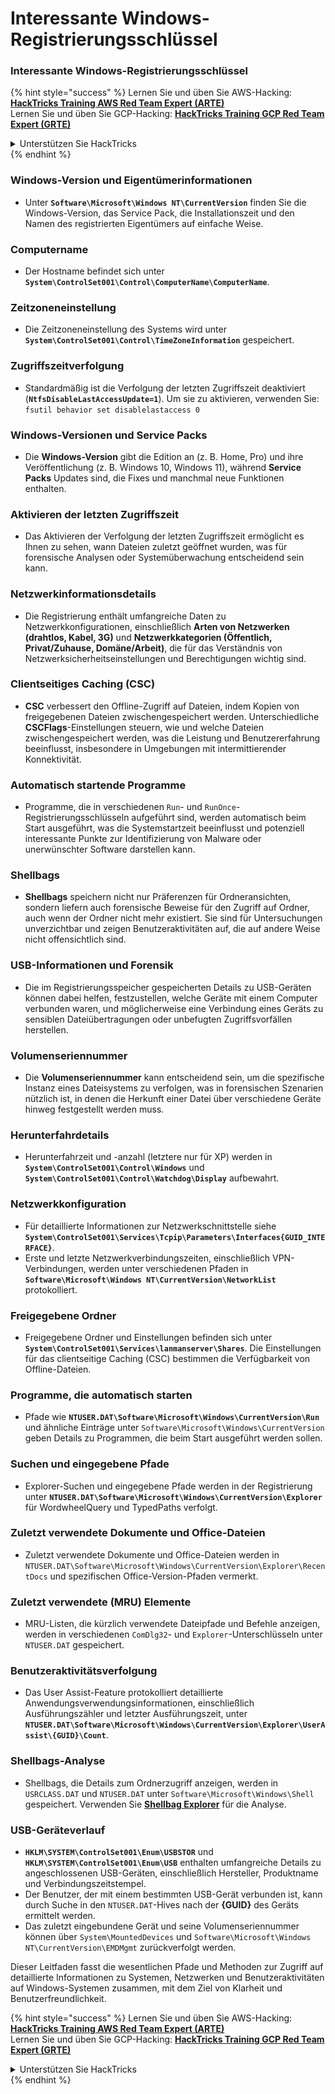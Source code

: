 # Interessante Windows-Registrierungsschlüssel

### Interessante Windows-Registrierungsschlüssel

{% hint style="success" %}
Lernen Sie und üben Sie AWS-Hacking:<img src="/.gitbook/assets/arte.png" alt="" data-size="line">[**HackTricks Training AWS Red Team Expert (ARTE)**](https://training.hacktricks.xyz/courses/arte)<img src="/.gitbook/assets/arte.png" alt="" data-size="line">\
Lernen Sie und üben Sie GCP-Hacking: <img src="/.gitbook/assets/grte.png" alt="" data-size="line">[**HackTricks Training GCP Red Team Expert (GRTE)**<img src="/.gitbook/assets/grte.png" alt="" data-size="line">](https://training.hacktricks.xyz/courses/grte)

<details>

<summary>Unterstützen Sie HackTricks</summary>

* Überprüfen Sie die [**Abonnementpläne**](https://github.com/sponsors/carlospolop)!
* **Treten Sie der** 💬 [**Discord-Gruppe**](https://discord.gg/hRep4RUj7f) oder der [**Telegram-Gruppe**](https://t.me/peass) bei oder **folgen** Sie uns auf **Twitter** 🐦 [**@hacktricks\_live**](https://twitter.com/hacktricks\_live)**.**
* **Teilen Sie Hacking-Tricks, indem Sie PRs an die** [**HackTricks**](https://github.com/carlospolop/hacktricks) und [**HackTricks Cloud**](https://github.com/carlospolop/hacktricks-cloud) GitHub-Repositories senden.

</details>
{% endhint %}


### **Windows-Version und Eigentümerinformationen**
- Unter **`Software\Microsoft\Windows NT\CurrentVersion`** finden Sie die Windows-Version, das Service Pack, die Installationszeit und den Namen des registrierten Eigentümers auf einfache Weise.

### **Computername**
- Der Hostname befindet sich unter **`System\ControlSet001\Control\ComputerName\ComputerName`**.

### **Zeitzoneneinstellung**
- Die Zeitzoneneinstellung des Systems wird unter **`System\ControlSet001\Control\TimeZoneInformation`** gespeichert.

### **Zugriffszeitverfolgung**
- Standardmäßig ist die Verfolgung der letzten Zugriffszeit deaktiviert (**`NtfsDisableLastAccessUpdate=1`**). Um sie zu aktivieren, verwenden Sie:
`fsutil behavior set disablelastaccess 0`

### Windows-Versionen und Service Packs
- Die **Windows-Version** gibt die Edition an (z. B. Home, Pro) und ihre Veröffentlichung (z. B. Windows 10, Windows 11), während **Service Packs** Updates sind, die Fixes und manchmal neue Funktionen enthalten.

### Aktivieren der letzten Zugriffszeit
- Das Aktivieren der Verfolgung der letzten Zugriffszeit ermöglicht es Ihnen zu sehen, wann Dateien zuletzt geöffnet wurden, was für forensische Analysen oder Systemüberwachung entscheidend sein kann.

### Netzwerkinformationsdetails
- Die Registrierung enthält umfangreiche Daten zu Netzwerkkonfigurationen, einschließlich **Arten von Netzwerken (drahtlos, Kabel, 3G)** und **Netzwerkkategorien (Öffentlich, Privat/Zuhause, Domäne/Arbeit)**, die für das Verständnis von Netzwerksicherheitseinstellungen und Berechtigungen wichtig sind.

### Clientseitiges Caching (CSC)
- **CSC** verbessert den Offline-Zugriff auf Dateien, indem Kopien von freigegebenen Dateien zwischengespeichert werden. Unterschiedliche **CSCFlags**-Einstellungen steuern, wie und welche Dateien zwischengespeichert werden, was die Leistung und Benutzererfahrung beeinflusst, insbesondere in Umgebungen mit intermittierender Konnektivität.

### Automatisch startende Programme
- Programme, die in verschiedenen `Run`- und `RunOnce`-Registrierungsschlüsseln aufgeführt sind, werden automatisch beim Start ausgeführt, was die Systemstartzeit beeinflusst und potenziell interessante Punkte zur Identifizierung von Malware oder unerwünschter Software darstellen kann.

### Shellbags
- **Shellbags** speichern nicht nur Präferenzen für Ordneransichten, sondern liefern auch forensische Beweise für den Zugriff auf Ordner, auch wenn der Ordner nicht mehr existiert. Sie sind für Untersuchungen unverzichtbar und zeigen Benutzeraktivitäten auf, die auf andere Weise nicht offensichtlich sind.

### USB-Informationen und Forensik
- Die im Registrierungsspeicher gespeicherten Details zu USB-Geräten können dabei helfen, festzustellen, welche Geräte mit einem Computer verbunden waren, und möglicherweise eine Verbindung eines Geräts zu sensiblen Dateiübertragungen oder unbefugten Zugriffsvorfällen herstellen.

### Volumenseriennummer
- Die **Volumenseriennummer** kann entscheidend sein, um die spezifische Instanz eines Dateisystems zu verfolgen, was in forensischen Szenarien nützlich ist, in denen die Herkunft einer Datei über verschiedene Geräte hinweg festgestellt werden muss.

### **Herunterfahrdetails**
- Herunterfahrzeit und -anzahl (letztere nur für XP) werden in **`System\ControlSet001\Control\Windows`** und **`System\ControlSet001\Control\Watchdog\Display`** aufbewahrt.

### **Netzwerkkonfiguration**
- Für detaillierte Informationen zur Netzwerkschnittstelle siehe **`System\ControlSet001\Services\Tcpip\Parameters\Interfaces{GUID_INTERFACE}`**.
- Erste und letzte Netzwerkverbindungszeiten, einschließlich VPN-Verbindungen, werden unter verschiedenen Pfaden in **`Software\Microsoft\Windows NT\CurrentVersion\NetworkList`** protokolliert.

### **Freigegebene Ordner**
- Freigegebene Ordner und Einstellungen befinden sich unter **`System\ControlSet001\Services\lanmanserver\Shares`**. Die Einstellungen für das clientseitige Caching (CSC) bestimmen die Verfügbarkeit von Offline-Dateien.

### **Programme, die automatisch starten**
- Pfade wie **`NTUSER.DAT\Software\Microsoft\Windows\CurrentVersion\Run`** und ähnliche Einträge unter `Software\Microsoft\Windows\CurrentVersion` geben Details zu Programmen, die beim Start ausgeführt werden sollen.

### **Suchen und eingegebene Pfade**
- Explorer-Suchen und eingegebene Pfade werden in der Registrierung unter **`NTUSER.DAT\Software\Microsoft\Windows\CurrentVersion\Explorer`** für WordwheelQuery und TypedPaths verfolgt.

### **Zuletzt verwendete Dokumente und Office-Dateien**
- Zuletzt verwendete Dokumente und Office-Dateien werden in `NTUSER.DAT\Software\Microsoft\Windows\CurrentVersion\Explorer\RecentDocs` und spezifischen Office-Version-Pfaden vermerkt.

### **Zuletzt verwendete (MRU) Elemente**
- MRU-Listen, die kürzlich verwendete Dateipfade und Befehle anzeigen, werden in verschiedenen `ComDlg32`- und `Explorer`-Unterschlüsseln unter `NTUSER.DAT` gespeichert.

### **Benutzeraktivitätsverfolgung**
- Das User Assist-Feature protokolliert detaillierte Anwendungsverwendungsinformationen, einschließlich Ausführungszähler und letzter Ausführungszeit, unter **`NTUSER.DAT\Software\Microsoft\Windows\CurrentVersion\Explorer\UserAssist\{GUID}\Count`**.

### **Shellbags-Analyse**
- Shellbags, die Details zum Ordnerzugriff anzeigen, werden in `USRCLASS.DAT` und `NTUSER.DAT` unter `Software\Microsoft\Windows\Shell` gespeichert. Verwenden Sie **[Shellbag Explorer](https://ericzimmerman.github.io/#!index.md)** für die Analyse.

### **USB-Geräteverlauf**
- **`HKLM\SYSTEM\ControlSet001\Enum\USBSTOR`** und **`HKLM\SYSTEM\ControlSet001\Enum\USB`** enthalten umfangreiche Details zu angeschlossenen USB-Geräten, einschließlich Hersteller, Produktname und Verbindungszeitstempel.
- Der Benutzer, der mit einem bestimmten USB-Gerät verbunden ist, kann durch Suche in den `NTUSER.DAT`-Hives nach der **{GUID}** des Geräts ermittelt werden.
- Das zuletzt eingebundene Gerät und seine Volumenseriennummer können über `System\MountedDevices` und `Software\Microsoft\Windows NT\CurrentVersion\EMDMgmt` zurückverfolgt werden.

Dieser Leitfaden fasst die wesentlichen Pfade und Methoden zur Zugriff auf detaillierte Informationen zu Systemen, Netzwerken und Benutzeraktivitäten auf Windows-Systemen zusammen, mit dem Ziel von Klarheit und Benutzerfreundlichkeit.



{% hint style="success" %}
Lernen Sie und üben Sie AWS-Hacking:<img src="/.gitbook/assets/arte.png" alt="" data-size="line">[**HackTricks Training AWS Red Team Expert (ARTE)**](https://training.hacktricks.xyz/courses/arte)<img src="/.gitbook/assets/arte.png" alt="" data-size="line">\
Lernen Sie und üben Sie GCP-Hacking: <img src="/.gitbook/assets/grte.png" alt="" data-size="line">[**HackTricks Training GCP Red Team Expert (GRTE)**<img src="/.gitbook/assets/grte.png" alt="" data-size="line">](https://training.hacktricks.xyz/courses/grte)

<details>

<summary>Unterstützen Sie HackTricks</summary>

* Überprüfen Sie die [**Abonnementpläne**](https://github.com/sponsors/carlospolop)!
* **Treten Sie der** 💬 [**Discord-Gruppe**](https://discord.gg/hRep4RUj7f) oder der [**Telegram-Gruppe**](https://t.me/peass) bei oder **folgen** Sie uns auf **Twitter** 🐦 [**@hacktricks\_live**](https://twitter.com/hacktricks\_live)**.**
* **Teilen Sie Hacking-Tricks, indem Sie PRs an die** [**HackTricks**](https://github.com/carlospolop/hacktricks) und [**HackTricks Cloud**](https://github.com/carlospolop/hacktricks-cloud) GitHub-Repositories senden.

</details>
{% endhint %}
